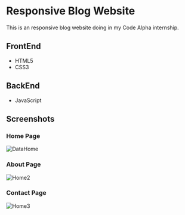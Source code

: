 
# Responsive Blog Website


This is an responsive blog website doing in my Code Alpha internship.


## FrontEnd

- HTML5
- CSS3

## BackEnd

- JavaScript
## Screenshots

### Home Page
![DataHome](https://github.com/Majdi-Akrmi/CodeAlpha_Responsive_Blog_Website/assets/79527609/20576c91-34c4-433d-828c-1bbe35c8baa1)

### About Page
![Home2](https://github.com/Majdi-Akrmi/CodeAlpha_Responsive_Blog_Website/assets/79527609/2b1e213c-d8cc-4460-a4f0-ff248cfbb4c3)

### Contact Page
![Home3](https://github.com/Majdi-Akrmi/CodeAlpha_Responsive_Blog_Website/assets/79527609/1cc790fe-41e4-492f-8077-c1fa8ab7af4b)
